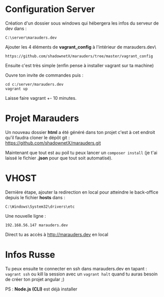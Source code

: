 # Configuration Server

Création d'un dossier sous windows qui hébergera les infos du serveur de dev dans :
```
C:\server\marauders.dev
```

Ajouter les 4 éléments de **vagrant_config** à l'intérieur de marauders.dev\
```
https://github.com/shadownetX/marauders/tree/master/vagrant_config
```

Ensuite c'est très simple (enfin pense à installer vagrant sur ta machine)

Ouvre ton invite de commandes puis :
```
cd c:/server/marauders.dev
vagrant up
```

Laisse faire vagrant +- 10 minutes.

# Projet Marauders


Un nouveau dossier **html** a été généré dans ton projet c'est à cet endroit qu'il faudra 
cloner le dépôt git : https://github.com/shadownetX/marauders.git

Maintenant que tout est au poil tu peux lancer un ``composer install`` (je t'ai laissé
le fichier **.json** pour que tout soit automatisé).

# VHOST

Dernière étape, ajouter la redirection en local pour atteindre le back-office depuis le fichier **hosts** dans :
```
C:\Windows\System32\drivers\etc
```
Une nouvelle ligne :
```
192.168.56.147 marauders.dev
```
Direct tu as accès à http://marauders.dev en local

# Infos Russe

Tu peux ensuite te connecter en ssh dans marauders.dev en tapant : ``vagrant ssh`` ou kill 
la session avec un ``vagrant halt`` quand tu auras besoin de créer ton projet angular ;)

PS : **Node.js (CLI)** est déjà installer 

